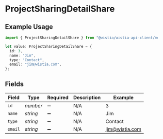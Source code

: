 # ProjectSharingDetailShare

## Example Usage

```typescript
import { ProjectSharingDetailShare } from "@wistia/wistia-api-client/models";

let value: ProjectSharingDetailShare = {
  id: 3,
  name: "Jim",
  type: "Contact",
  email: "jim@wistia.com",
};
```

## Fields

| Field              | Type               | Required           | Description        | Example            |
| ------------------ | ------------------ | ------------------ | ------------------ | ------------------ |
| `id`               | *number*           | :heavy_minus_sign: | N/A                | 3                  |
| `name`             | *string*           | :heavy_minus_sign: | N/A                | Jim                |
| `type`             | *string*           | :heavy_minus_sign: | N/A                | Contact            |
| `email`            | *string*           | :heavy_minus_sign: | N/A                | jim@wistia.com     |